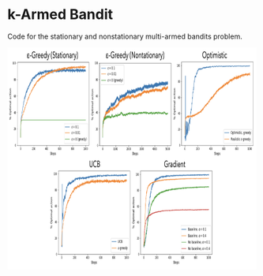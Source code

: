 # k-Armed Bandit
Code for the stationary and nonstationary multi-armed bandits problem.

<p align="center">
  <img width="900" height="450" src="images/plots.png?">
</p>





